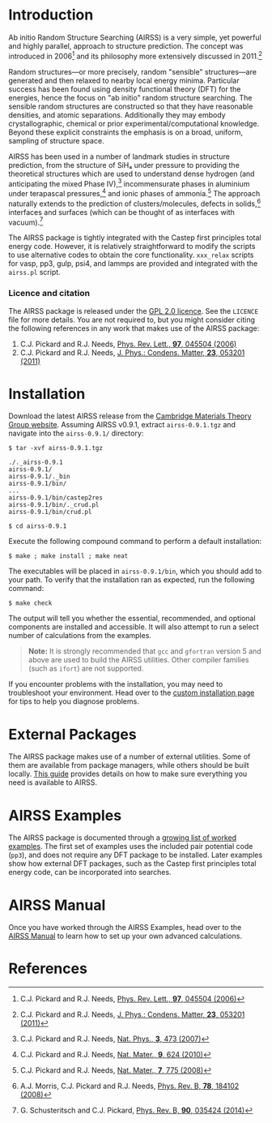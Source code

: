 
Introduction
============

Ab initio Random Structure Searching (AIRSS) is a very simple, yet powerful and highly parallel, approach to structure prediction. The concept was introduced in 2006[^1] and its philosophy more extensively discussed in 2011.[^2]

Random structures—or more precisely, random "sensible" structures—are generated and then relaxed to nearby local energy minima. Particular success has been found using density functional theory (DFT) for the energies, hence the focus on "ab initio" random structure searching. The sensible random structures are constructed so that they have reasonable densities, and atomic separations. Additionally they may embody crystallographic, chemical or prior experimental/computational knowledge. Beyond these explicit constraints the emphasis is on a broad, uniform, sampling of structure space.

AIRSS has been used in a number of landmark studies in structure prediction, from the structure of SiH₄ under pressure to providing the theoretical structures which are used to understand dense hydrogen (and anticipating the mixed Phase IV),[^3] incommensurate phases in aluminium under terapascal pressures,[^4] and ionic phases of ammonia.[^5] The approach naturally extends to the prediction of clusters/molecules, defects in solids,[^6] interfaces and surfaces (which can be thought of as interfaces with vacuum).[^7]

The AIRSS package is tightly integrated with the Castep first principles total energy code. However, it is relatively straightforward to modify the scripts to use alternative codes to obtain the core functionality. `xxx_relax` scripts for vasp, pp3, gulp, psi4, and lammps are provided and integrated with the `airss.pl` script.

### Licence and citation

The AIRSS package is released under the [GPL 2.0 licence](https://www.gnu.org/licenses/gpl-2.0.html). See the `LICENCE` file for more details. You are not required to, but you might consider citing the following references in any work that makes use of the AIRSS package:

1. C.J. Pickard and R.J. Needs, [Phys. Rev. Lett., **97**, 045504 (2006)](https://doi.org/10.1103/PhysRevLett.97.045504)  
2. C.J. Pickard and R.J. Needs, [J. Phys.: Condens. Matter, **23**, 053201 (2011)](https://doi.org/10.1088/0953-8984/23/5/053201)  

Installation
============

Download the latest AIRSS release from the [Cambridge Materials Theory Group website](https://www.mtg.msm.cam.ac.uk/Codes/AIRSS). Assuming AIRSS v0.9.1, extract `airss-0.9.1.tgz` and navigate into the `airss-0.9.1/` directory:

```console
$ tar -xvf airss-0.9.1.tgz

./._airss-0.9.1
airss-0.9.1/
airss-0.9.1/._bin
airss-0.9.1/bin/
...
airss-0.9.1/bin/castep2res
airss-0.9.1/bin/._crud.pl
airss-0.9.1/bin/crud.pl

$ cd airss-0.9.1
```

Execute the following compound command to perform a default installation:

```console
$ make ; make install ; make neat
```

The executables will be placed in `airss-0.9.1/bin`, which you should add to your path. To verify that the installation ran as expected, run the following command:

```console
$ make check
```

The output will tell you whether the essential, recommended, and optional components are installed and accessible. It will also attempt to run a select number of calculations from the examples.

> **Note:** It is strongly recommended that `gcc` and `gfortran` version 5 and above are used to build the AIRSS
utilities. Other compiler families (such as `ifort`) are not supported.

If you encounter problems with the installation, you may need to troubleshoot your environment. Head over to the [custom installation page](/installation) for tips to help you diagnose problems.

External Packages
=================

The AIRSS package makes use of a number of external utilities. Some of them are available from package managers, while others should be built locally. [This guide](/external) provides details on how to make sure everything you need is available to AIRSS.

AIRSS Examples
==============

The AIRSS package is documented through a [growing list of worked examples](/examples). The first set of examples uses the included pair potential code (`pp3`), and does not require any DFT package to be installed. Later examples show how external DFT packages, such as the Castep first principles total energy code, can be incorporated into searches.

AIRSS Manual
============

Once you have worked through the AIRSS Examples, head over to the [AIRSS Manual](/manual) to learn how to set up your own advanced calculations.

References
==========

[^1]: C.J. Pickard and R.J. Needs, [Phys. Rev. Lett., **97**, 045504 (2006)](https://doi.org/10.1103/PhysRevLett.97.045504)  
[^2]: C.J. Pickard and R.J. Needs, [J. Phys.: Condens. Matter, **23**, 053201 (2011)](https://doi.org/10.1088/0953-8984/23/5/053201)  
[^3]: C.J. Pickard and R.J. Needs, [Nat. Phys., **3**, 473 (2007)]()  
[^4]: C.J. Pickard and R.J. Needs, [Nat. Mater., **9**, 624 (2010)]()  
[^5]: C.J. Pickard and R.J. Needs, [Nat. Mater., **7**, 775 (2008)]()  
[^6]: A.J. Morris, C.J. Pickard and R.J. Needs, [Phys. Rev. B, **78**, 184102 (2008)]()  
[^7]: G. Schusteritsch and C.J. Pickard, [Phys. Rev. B, **90**, 035424 (2014)]()  
